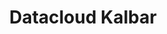 ---
title: "Datacloud Kalbar"
desc: ""
logo: /aplikasi-daerah/logo/datacloud.png
eurl: https://datacloud.kalbarprov.go.id/
---